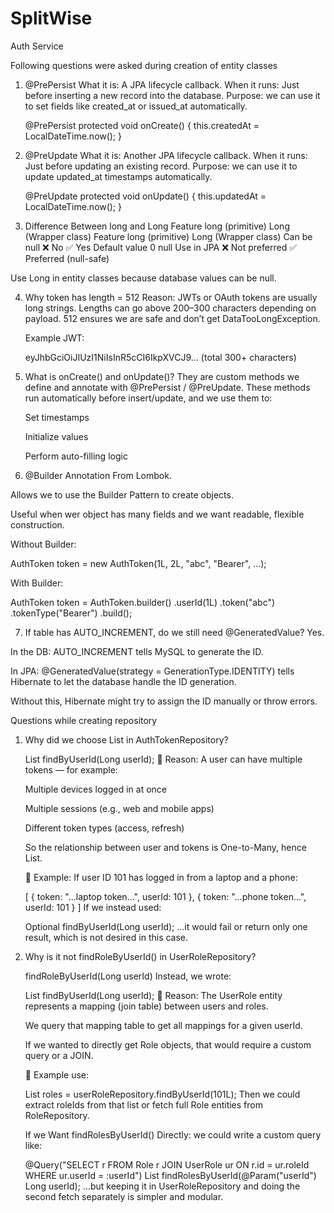 # SplitWise
Auth Service

Following questions were asked during creation of entity classes
1. @PrePersist
    What it is: A JPA lifecycle callback.
    When it runs: Just before inserting a new record into the database.
    Purpose: we can use it to set fields like created_at or issued_at automatically.

    @PrePersist
    protected void onCreate() {
        this.createdAt = LocalDateTime.now();
    }

2. @PreUpdate
    What it is: Another JPA lifecycle callback.
    When it runs: Just before updating an existing record.
    Purpose: we can use it to update updated_at timestamps automatically.

    @PreUpdate
    protected void onUpdate() {
        this.updatedAt = LocalDateTime.now();
    }
    
3. Difference Between long and Long
    Feature	long (primitive)	      Long (Wrapper class)
    Feature	long (primitive)	      Long (Wrapper class)
    Can be null	    ❌ No	        ✅ Yes
    Default value	    0	            null
    Use in JPA	    ❌ Not preferred	✅ Preferred (null-safe)

 Use Long in entity classes because database values can be null.

4. Why token has length = 512
    Reason: JWTs or OAuth tokens are usually long strings.
    Lengths can go above 200–300 characters depending on payload.
    512 ensures we are safe and don’t get DataTooLongException.

    Example JWT:

    eyJhbGciOiJIUzI1NiIsInR5cCI6IkpXVCJ9... (total 300+ characters)

5. What is onCreate() and onUpdate()?
    They are custom methods we define and annotate with @PrePersist / @PreUpdate.
    These methods run automatically before insert/update, and we use them to:

    Set timestamps

    Initialize values

    Perform auto-filling logic

6. @Builder Annotation
From Lombok.

Allows we to use the Builder Pattern to create objects.

Useful when wer object has many fields and we want readable, flexible construction.

Without Builder:

AuthToken token = new AuthToken(1L, 2L, "abc", "Bearer", ...);

With Builder:

AuthToken token = AuthToken.builder()
    .userId(1L)
    .token("abc")
    .tokenType("Bearer")
    .build();

7. If table has AUTO_INCREMENT, do we still need @GeneratedValue?
 Yes.

In the DB: AUTO_INCREMENT tells MySQL to generate the ID.

In JPA: @GeneratedValue(strategy = GenerationType.IDENTITY) tells Hibernate to let the database handle the ID generation.

Without this, Hibernate might try to assign the ID manually or throw errors.



Questions while creating repository
1. Why did we choose List<AuthToken> in AuthTokenRepository?

    List<AuthToken> findByUserId(Long userId);
🔹 Reason:
    A user can have multiple tokens — for example:

    Multiple devices logged in at once

    Multiple sessions (e.g., web and mobile apps)

    Different token types (access, refresh)

    So the relationship between user and tokens is One-to-Many, hence List<AuthToken>.

    🔹 Example:
    If user ID 101 has logged in from a laptop and a phone:

  
    [
      { token: "...laptop token...", userId: 101 },
      { token: "...phone token...", userId: 101 }
    ]
    If we instead used:

 
    Optional<AuthToken> findByUserId(Long userId);
    …it would fail or return only one result, which is not desired in this case.

2. Why is it not findRoleByUserId() in UserRoleRepository?


    findRoleByUserId(Long userId)
    Instead, we wrote:

    List<UserRole> findByUserId(Long userId);
    🔹 Reason:
    The UserRole entity represents a mapping (join table) between users and roles.

    We query that mapping table to get all mappings for a given userId.

    If we wanted to directly get Role objects, that would require a custom query or a JOIN.

    🔹 Example use:
  
    List<UserRole> roles = userRoleRepository.findByUserId(101L);
    Then we could extract roleIds from that list or fetch full Role entities from RoleRepository.

    If we Want findRolesByUserId() Directly:
    we could write a custom query like:

 
    @Query("SELECT r FROM Role r JOIN UserRole ur ON r.id = ur.roleId WHERE ur.userId = :userId")
    List<Role> findRolesByUserId(@Param("userId") Long userId);
    …but keeping it in UserRoleRepository and doing the second fetch separately is simpler and modular.

